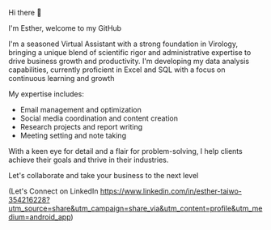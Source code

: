 Hi there 👋 

I'm Esther, welcome to my GitHub 

I'm a seasoned Virtual Assistant with a strong foundation in Virology, bringing a unique blend of scientific rigor and administrative expertise to drive business growth and productivity.
I'm developing my data analysis capabilities, currently proficient in Excel and SQL with a focus on continuous learning and growth 

My expertise includes:

- Email management and optimization
- Social media coordination and content creation
- Research projects and report writing
- Meeting setting and note taking 

With a keen eye for detail and a flair for problem-solving, I help clients achieve their goals and thrive in their industries.

Let's collaborate and take your business to the next level

(Let's Connect on LinkedIn https://www.linkedin.com/in/esther-taiwo-354216228?utm_source=share&utm_campaign=share_via&utm_content=profile&utm_medium=android_app)
